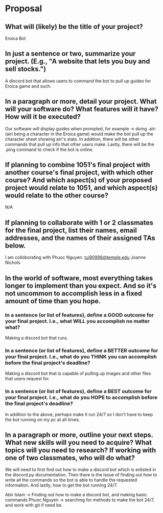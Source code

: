 # Proposal

## What will (likely) be the title of your project?

Eroica Bot

## In just a sentence or two, summarize your project. (E.g., "A website that lets you buy and sell stocks.")

A discord bot that allows users to command the bot to pull up guides for Eroica game and such.

## In a paragraph or more, detail your project. What will your software do? What features will it have? How will it be executed?

Our software will display guides when prompted, for example -> doing .airi (airi being a character in the Eroica game) would make the bot pull up the character sheet showing airi's stats. In addition, there will be other commands that pull up info that other users make. Lastly, there will be the .ping command to check if the bot is online. 

## If planning to combine 1051's final project with another course's final project, with which other course? And which aspect(s) of your proposed project would relate to 1051, and which aspect(s) would relate to the other course?

N/A

## If planning to collaborate with 1 or 2 classmates for the final project, list their names, email addresses, and the names of their assigned TAs below.

I am colloborating with Phuoc Nguyen. 
tui90996@temple.edu
Joanne Nichols

## In the world of software, most everything takes longer to implement than you expect. And so it's not uncommon to accomplish less in a fixed amount of time than you hope.

### In a sentence (or list of features), define a GOOD outcome for your final project. I.e., what WILL you accomplish no matter what?

Making a discord bot that runs.

### In a sentence (or list of features), define a BETTER outcome for your final project. I.e., what do you THINK you can accomplish before the final project's deadline?

Making a discord bot that is capable of pulling up images and other files that users request for.

### In a sentence (or list of features), define a BEST outcome for your final project. I.e., what do you HOPE to accomplish before the final project's deadline?

In addition to the above, perhaps make it run 24/7 so I don't have to keep the bot running on my pc at all times.

## In a paragraph or more, outline your next steps. What new skills will you need to acquire? What topics will you need to research? If working with one of two classmates, who will do what?

We will need to first find out how to make a discord bot which is enlisted in the discord.py documentation. Then there is the issue of finding out how to write all the commands so the bot is able to handle the requested information. And lastly, how to get the bot running 24/7.

Abir Islam -> Finding out how to make a discord bot, and making basic commands
Phuoc Nguyen -> searching for methods to make the bot 24/7, and work with git if need be.
